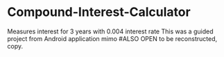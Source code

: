 # Compound-Interest-Calculator
Measures interest for 3 years with 0.004 interest rate
This was a guided project from Android application mimo
#ALSO OPEN to be reconstructed, copy.
